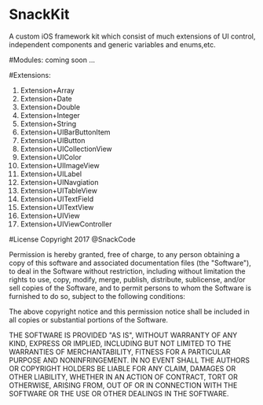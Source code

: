 # SnackKit 
A custom iOS framework kit which consist of much extensions of UI control, independent components and generic variables and 
enums,etc.

#Modules:
coming soon ...

#Extensions:
1. Extension+Array
2. Extension+Date
3. Extension+Double
4. Extension+Integer
5. Extension+String
6. Extension+UIBarButtonItem
7. Extension+UIButton
8. Extension+UICollectionView
9. Extension+UIColor
10. Extension+UIImageView
11. Extension+UILabel
12. Extension+UINavgiation
13. Extension+UITableView
14. Extension+UITextField
15. Extension+UITextView
16. Extension+UIView
17. Extension+UIViewController

#License
Copyright 2017 @SnackCode

Permission is hereby granted, free of charge, to any person obtaining a copy of this software and associated documentation files (the "Software"), to deal in the Software without restriction, including without limitation the rights to use, copy, modify, merge, publish, distribute, sublicense, and/or sell copies of the Software, and to permit persons to whom the Software is furnished to do so, subject to the following conditions:

The above copyright notice and this permission notice shall be included in all copies or substantial portions of the Software.

THE SOFTWARE IS PROVIDED "AS IS", WITHOUT WARRANTY OF ANY KIND, EXPRESS OR IMPLIED, INCLUDING BUT NOT LIMITED TO THE WARRANTIES OF MERCHANTABILITY, FITNESS FOR A PARTICULAR PURPOSE AND NONINFRINGEMENT. IN NO EVENT SHALL THE AUTHORS OR COPYRIGHT HOLDERS BE LIABLE FOR ANY CLAIM, DAMAGES OR OTHER LIABILITY, WHETHER IN AN ACTION OF CONTRACT, TORT OR OTHERWISE, ARISING FROM, OUT OF OR IN CONNECTION WITH THE SOFTWARE OR THE USE OR OTHER DEALINGS IN THE SOFTWARE.
